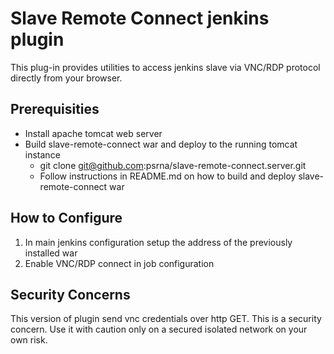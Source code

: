 Slave Remote Connect jenkins plugin
===================================

This plug-in provides utilities to access jenkins slave via VNC/RDP protocol directly from your browser.


Prerequisities
--------------
* Install apache tomcat web server
* Build slave-remote-connect war and deploy to the running tomcat instance
   * git clone git@github.com:psrna/slave-remote-connect.server.git
   * Follow instructions in README.md on how to build and deploy slave-remote-connect war 


How to Configure
-----------------
1. In main jenkins configuration setup the address of the previously installed war
2. Enable VNC/RDP connect in job configuration


Security Concerns
-----------------
This version of plugin send vnc credentials over http GET. This is a security concern. Use it with caution only on a secured isolated 
network on your own risk.





